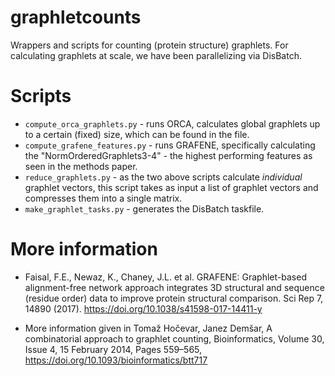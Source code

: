 # graphletcounts
Wrappers and scripts for counting (protein structure) graphlets. For calculating graphlets at scale, we have been parallelizing via DisBatch.

# Scripts
- `compute_orca_graphlets.py` - runs ORCA, calculates global graphlets up to a certain (fixed) size, which can be found in the file.
- `compute_grafene_features.py` - runs GRAFENE, specifically calculating the "NormOrderedGraphlets3-4" - the highest performing features
as seen in the methods paper.
- `reduce_graphlets.py` - as the two above scripts calculate _individual_ graphlet vectors, this script takes as input a list of graphlet vectors and compresses them into a single matrix. 
- `make_graphlet_tasks.py` - generates the DisBatch taskfile.

# More information
- Faisal, F.E., Newaz, K., Chaney, J.L. et al. GRAFENE: Graphlet-based alignment-free network approach integrates 3D structural and sequence (residue order) data to improve protein structural comparison. Sci Rep 7, 14890 (2017). https://doi.org/10.1038/s41598-017-14411-y

- More information given in
Tomaž Hočevar, Janez Demšar, A combinatorial approach to graphlet counting, 
Bioinformatics, Volume 30, Issue 4, 15 February 2014, Pages 559–565, https://doi.org/10.1093/bioinformatics/btt717
